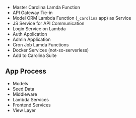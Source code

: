 
* Master Carolina Lamda Function
* API Gateway Tie-in
* Model ORM Lambda Function (`_carolina` app) as Service
* JS Service for API Communication
* Login Service on Lambda
* Auth Application
* Admin Application
* Cron Job Lamda Functions
* Docker Services (not-so-serverless)
* Add to Carolina Suite

## App Process #

* Models
* Seed Data
* Middleware
* Lambda Services
* Frontend Services
* View Layer
